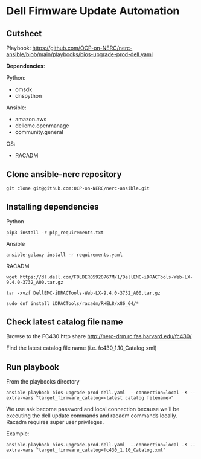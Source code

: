 # Dell Firmware Update Automation

## Cutsheet

Playbook: <https://github.com/OCP-on-NERC/nerc-ansible/blob/main/playbooks/bios-upgrade-prod-dell.yaml>

**Dependencies**:

Python:

- omsdk
- dnspython

Ansible:

- amazon.aws
- dellemc.openmanage
- community.general

OS:

- RACADM

## Clone ansible-nerc repository

```shell
git clone git@github.com:OCP-on-NERC/nerc-ansible.git
```

## Installing dependencies

Python

```shell
pip3 install -r pip_requirements.txt
```

Ansible

```shell
ansible-galaxy install -r requirements.yaml
```

RACADM

```shell
wget https://dl.dell.com/FOLDER05920767M/1/DellEMC-iDRACTools-Web-LX-9.4.0-3732_A00.tar.gz

tar -xvzf DellEMC-iDRACTools-Web-LX-9.4.0-3732_A00.tar.gz

sudo dnf install iDRACTools/racadm/RHEL8/x86_64/*
```

## Check latest catalog file name

Browse to the FC430 http share
<http://nerc-drm.rc.fas.harvard.edu/fc430/>

Find the latest catalog file name (i.e. fc430_1.10_Catalog.xml)

## Run playbook

From the playbooks directory

```shell
ansible-playbook bios-upgrade-prod-dell.yaml  --connection=local -K --extra-vars "target_firmware_catalog=<latest catalog filename>"
```

We use ask become password and local connection because we'll be executing the dell update commands and racadm commands locally. Racadm requires super user privileges.

Example:

```shell
ansible-playbook bios-upgrade-prod-dell.yaml  --connection=local -K --extra-vars "target_firmware_catalog=fc430_1.10_Catalog.xml"
```
